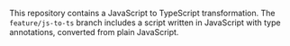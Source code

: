 This repository contains a JavaScript to TypeScript transformation. The `feature/js-to-ts` branch includes a script written in JavaScript with type annotations, converted from plain JavaScript.
